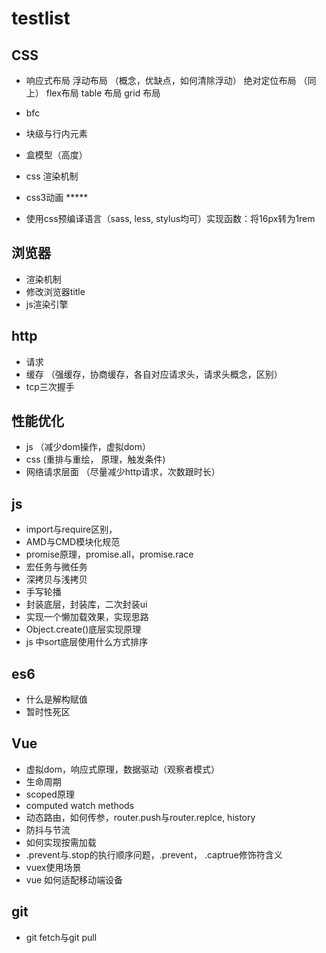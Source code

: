 # testlist

## CSS 
  - 响应式布局
    浮动布局   （概念，优缺点，如何清除浮动）
    绝对定位布局 （同上）
    flex布局
    table 布局
    grid 布局

  - bfc

  - 块级与行内元素

  - 盒模型（高度）

  - css 渲染机制

  - css3动画 *****

  - 使用css预编译语言（sass, less, stylus均可）实现函数：将16px转为1rem

## 浏览器
   - 渲染机制
   - 修改浏览器title
   - js渲染引擎

## http
   - 请求
   - 缓存 （强缓存，协商缓存，各自对应请求头，请求头概念，区别）
   - tcp三次握手

## 性能优化
   - js （减少dom操作，虚拟dom）
   - css (重排与重绘， 原理，触发条件)
   - 网络请求层面 （尽量减少http请求，次数跟时长）

## js
   - import与require区别，
   - AMD与CMD模块化规范
   - promise原理，promise.all，promise.race
   - 宏任务与微任务
   - 深拷贝与浅拷贝
   - 手写轮播
   - 封装底层，封装库，二次封装ui
   - 实现一个懒加载效果，实现思路
   - Object.create()底层实现原理
   - js 中sort底层使用什么方式排序

## es6
   - 什么是解构赋值
   - 暂时性死区

## Vue 
   - 虚拟dom，响应式原理，数据驱动（观察者模式）
   - 生命周期
   - scoped原理
   - computed watch methods
   - 动态路由，如何传参，router.push与router.replce, history
   - 防抖与节流
   - 如何实现按需加载
   - .prevent与.stop的执行顺序问题，.prevent， .captrue修饰符含义
   - vuex使用场景
   - vue 如何适配移动端设备

## git 
   - git fetch与git pull
